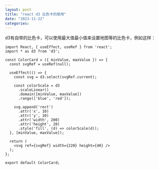 ```yaml
---
layout: post
title: "react d3 比色卡的使用"
date: "2023-11-22"
categories: 
---
```

<p>d3有自带的比色卡，可以使用最大值最小值来设置地图等的比色卡，例如这样：</p>

<pre>
<code>import React, { useEffect, useRef } from &#39;react&#39;;
import * as d3 from &#39;d3&#39;;

const ColorCard = ({ minValue, maxValue }) =&gt; {
  const svgRef = useRef(null);

  useEffect(() =&gt; {
    const svg = d3.select(svgRef.current);

    const colorScale = d3
      .scaleLinear()
      .domain([minValue, maxValue])
      .range([&#39;blue&#39;, &#39;red&#39;]);

    svg.append(&#39;rect&#39;)
      .attr(&#39;x&#39;, 10)
      .attr(&#39;y&#39;, 10)
      .attr(&#39;width&#39;, 200)
      .attr(&#39;height&#39;, 20)
      .style(&#39;fill&#39;, (d) =&gt; colorScale(d));
  }, [minValue, maxValue]);

  return (
    &lt;svg ref={svgRef} width={220} height={40} /&gt;
  );
};

export default ColorCard;</code></pre>

